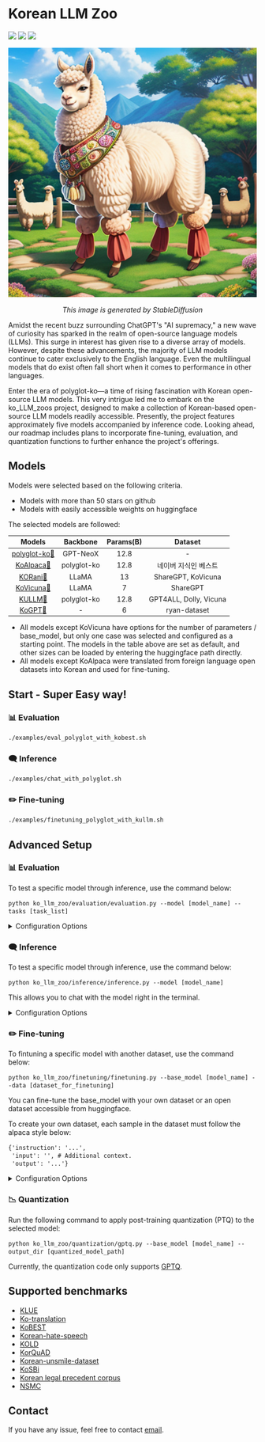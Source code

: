 
# Korean LLM Zoo
![](https://img.shields.io/badge/OS-Linux-yellow.svg)
![](https://img.shields.io/badge/Language-Python-{green}.svg)
![](https://img.shields.io/npm/l/express.svg)

<p align="center">
  <img src="alpaca.png">
  <div align="center"> <i>This image is generated by StableDiffusion</i> </div>
</p>


Amidst the recent buzz surrounding ChatGPT's "AI supremacy," a new wave of curiosity has sparked in the realm of open-source language models (LLMs). This surge in interest has given rise to a diverse array of models. However, despite these advancements, the majority of LLM models continue to cater exclusively to the English language. Even the multilingual models that do exist often fall short when it comes to performance in other languages.

Enter the era of polyglot-ko—a time of rising fascination with Korean open-source LLM models. This very intrigue led me to embark on the ko_LLM_zoos project, designed to make a collection of Korean-based open-source LLM models readily accessible. Presently, the project features approximately five models accompanied by inference code. Looking ahead, our roadmap includes plans to incorporate fine-tuning, evaluation, and quantization functions to further enhance the project's offerings.

## Models

Models were selected based on the following criteria.

- Models with more than 50 stars on github
- Models with easily accessible weights on huggingface

The selected models are followed:

| Models | Backbone | Params(B) | Dataset |
|:--------:|:--------:|:-------:|:--------------------:|
|[polyglot-ko](https://github.com/EleutherAI/polyglot)[🤗](https://huggingface.co/EleutherAI/polyglot-ko-12.8b)|GPT-NeoX|12.8|-|
|[KoAlpaca](https://github.com/Beomi/KoAlpaca)[🤗](https://huggingface.co/beomi/KoAlpaca-Polyglot-12.8B)|polyglot-ko|12.8|네이버 지식인 베스트|
|[KORani](https://github.com/krafton-ai/KORani)[🤗](https://huggingface.co/KRAFTON/KORani-v3-13B)|LLaMA|13|ShareGPT, KoVicuna|
|[KoVicuna](https://github.com/melodysdreamj/KoVicuna)[🤗](https://huggingface.co/junelee/ko_vicuna_7b)|LLaMA|7|ShareGPT|
|[KULLM](https://github.com/nlpai-lab/KULLM)[🤗](https://huggingface.co/nlpai-lab/kullm-polyglot-12.8b-v2)|polyglot-ko|12.8|GPT4ALL, Dolly, Vicuna|
|[KoGPT](https://github.com/kakaobrain/kogpt)[🤗](https://huggingface.co/kakaobrain/kogpt)|-|6|ryan-dataset|

- All models except KoVicuna have options for the number of parameters / base_model, but only one case was selected and configured as a starting point.
The models in the table above are set as default, and other sizes can be loaded by entering the huggingface path directly.
- All models except KoAlpaca were translated from foreign language open datasets into Korean and used for fine-tuning.


## Start - Super Easy way!
### 📊 Evaluation
```bash
./examples/eval_polyglot_with_kobest.sh
```

### 🗨️ Inference
```bash
./examples/chat_with_polyglot.sh
```

### ✏️ Fine-tuning

```bash
./examples/finetuning_polyglot_with_kullm.sh
```


## Advanced Setup
### 📊 Evaluation
To test a specific model through inference, use the command below:

```
python ko_llm_zoo/evaluation/evaluation.py --model [model_name] --tasks [task_list]
```

<details>
<summary>Configuration Options</summary>
<div markdown="1">

```
usage: evaluation.py [-h] --model MODEL
                     [--tasks {kold_level_a,kold_level_b,klue_sts,klue_ynat,klue_nli,klue_mrc,nsmc,korquad,kobest_boolq,kobest_copa,kobest_wic,kobest_hellaswag,kobest_sentineg,ko_en_translation,en_ko_translation,korunsmile,kohatespeech,kohatespeech_gen_bias,kohatespeech_apeach,kolegal_legalcase,kolegal_civilcase,kolegal_criminalcase,kosbi} [{kold_level_a,kold_level_b,klue_sts,klue_ynat,klue_nli,klue_mrc,nsmc,korquad,kobest_boolq,kobest_copa,kobest_wic,kobest_hellaswag,kobest_sentineg,ko_en_translation,en_ko_translation,korunsmile,kohatespeech,kohatespeech_gen_bias,kohatespeech_apeach,kolegal_legalcase,kolegal_civilcase,kolegal_criminalcase,kosbi} ...]]
                     [--provide_description] [--num_fewshot NUM_FEWSHOT] [--batch_size BATCH_SIZE] [--max_batch_size MAX_BATCH_SIZE]
                     [--use_gpu USE_GPU] [--limit LIMIT] [--data_sampling DATA_SAMPLING] [--no_cache]
                     [--description_dict_path DESCRIPTION_DICT_PATH] [--check_integrity] [--write_out] [--output_path OUTPUT_PATH]

options:
  -h, --help            show this help message and exit
  --model MODEL         choose one model from [polygolot-ko, ko-alpaca, kullm, korani-v3, kovicuna, kogpt] or use saved path
  --tasks {kold_level_a,kold_level_b,klue_sts,klue_ynat,klue_nli,klue_mrc,nsmc,korquad,kobest_boolq,kobest_copa,kobest_wic,kobest_hellaswag,kobest_sentineg,ko_en_translation,en_ko_translation,korunsmile,kohatespeech,kohatespeech_gen_bias,kohatespeech_apeach,kolegal_legalcase,kolegal_civilcase,kolegal_criminalcase,kosbi} [{kold_level_a,kold_level_b,klue_sts,klue_ynat,klue_nli,klue_mrc,nsmc,korquad,kobest_boolq,kobest_copa,kobest_wic,kobest_hellaswag,kobest_sentineg,ko_en_translation,en_ko_translation,korunsmile,kohatespeech,kohatespeech_gen_bias,kohatespeech_apeach,kolegal_legalcase,kolegal_civilcase,kolegal_criminalcase,kosbi} ...]
  --provide_description
  --num_fewshot NUM_FEWSHOT
  --batch_size BATCH_SIZE
  --max_batch_size MAX_BATCH_SIZE
                        Maximal batch size to try with --batch_size auto
  --use_gpu USE_GPU     The number of GPUs to use. If you want to use 0 and 1, enter '0, 1'
  --limit LIMIT         Limit the number of examples per task. If <1, limit is a percentage of the total number of examples.
  --data_sampling DATA_SAMPLING
  --no_cache
  --description_dict_path DESCRIPTION_DICT_PATH
  --check_integrity
  --write_out
  --output_path OUTPUT_PATH
```
</div>
</details>


### 🗨️ Inference
To test a specific model through inference, use the command below:

```
python ko_llm_zoo/inference/inference.py --model [model_name]
```
This allows you to chat with the model right in the terminal.

<details>
<summary>Configuration Options</summary>
<div markdown="1">

```
usage: inference.py [-h] --model MODEL [--max_new_token MAX_NEW_TOKEN] [--temp TEMP] [--top_p TOP_P] [--use_gradio] [--stream]
                    [--use_gpu USE_GPU] [--quant {gptq,int8,fp4,nf4,nf4-dq,np4-dq-comp_bf16}] [--gptq_weights GPTQ_WEIGHTS]

options:
  -h, --help            show this help message and exit
  --model MODEL         choose one model from [polygolot-ko, ko-alpaca, kullm, korani-v3, kovicuna, kogpt] or use saved path
  --max_new_token MAX_NEW_TOKEN
                        The maximum numbers of tokens to generate, ignoring the number of tokens in the prompt
  --temp TEMP           A value used to modulate the next token probabilities. Higher values increase randomness.
  --top_p TOP_P         A value that controls the determinism with which the model generates responses. Higher values increase the
                        diversity of responses.
  --use_gradio          Use gradio for chat UI
  --stream              Use streaming for chat
  --use_gpu USE_GPU     The number of GPUs to use. If you want to use 0 and 1, enter '0, 1'
  --quant {gptq,int8,fp4,nf4,nf4-dq,np4-dq-comp_bf16}
                        Chosse quantization method. Note that the 'gptq' option must be preceded by quantization.py and use the stored
                        weights
  --gptq_weights GPTQ_WEIGHTS
                        The path where the model weight quantized via GPTQ is stored. If not specified, the gptq model will not be
                        available.
```

</div>
</details>

### ✏️ Fine-tuning
To fintuning a specific model with another dataset, use the command below:

```
python ko_llm_zoo/finetuning/finetuning.py --base_model [model_name] --data [dataset_for_finetuning]
```
You can fine-tune the base_model with your own dataset or an open dataset accessible from huggingface.

To create your own dataset, each sample in the dataset must follow the alpaca style below:
```
{'instruction': '...',
 'input': '', # Additional context. 
 'output': '...'}
```

<details>
<summary>Configuration Options</summary>
<div markdown="1">

```
usage: finetuning.py [-h] [--model MODEL] --data DATA [--output_dir OUTPUT_DIR] [--use_gpu USE_GPU] [--batch_size BATCH_SIZE]
                     [--num_epochs NUM_EPOCHS] [--learning_rate LEARNING_RATE] [--cutoff_len CUTOFF_LEN]
                     [--resume_from_checkpoint RESUME_FROM_CHECKPOINT] [--val_set_size VAL_SET_SIZE] [--eval_steps EVAL_STEPS]
                     [--finetuning_method FINETUNING_METHOD] [--lora_r LORA_R] [--lora_alpha LORA_ALPHA] [--lora_dropout LORA_DROPOUT]
                     [--lora_target_modules LORA_TARGET_MODULES] [--train_on_inputs TRAIN_ON_INPUTS] [--group_by_length GROUP_BY_LENGTH]
                     [--padding_side PADDING_SIDE] [--wandb_project WANDB_PROJECT] [--wandb_run_name WANDB_RUN_NAME]
                     [--wandb_log_model WANDB_LOG_MODEL] [--wandb_watch WANDB_WATCH]

options:
  -h, --help            show this help message and exit
  --model MODEL         choose one model from [polygolot-ko, ko-alpaca, kullm, korani-v3] or use saved path. The default is 'kullm'
  --data DATA           set your dataset path. the dataset must contain the keys: instruction, input and output
  --output_dir OUTPUT_DIR
                        save path for trained model weights
  --use_gpu USE_GPU     The number of GPUs to use. If you want to use 0 and 1, enter '0, 1'
  --batch_size BATCH_SIZE
  --num_epochs NUM_EPOCHS
  --learning_rate LEARNING_RATE
  --cutoff_len CUTOFF_LEN
                        The maximum number of input tokens
  --resume_from_checkpoint RESUME_FROM_CHECKPOINT
                        Either training checkpoint or final adapter
  --val_set_size VAL_SET_SIZE
  --eval_steps EVAL_STEPS
                        Step unit to perform evaluation and checkpoint storage
  --finetuning_method FINETUNING_METHOD
                        Finetuning method. choose one of [lora, qlora]
  --lora_r LORA_R
  --lora_alpha LORA_ALPHA
  --lora_dropout LORA_DROPOUT
  --lora_target_modules LORA_TARGET_MODULES
  --train_on_inputs TRAIN_ON_INPUTS
                        If False, masks out inputs in loss
  --group_by_length GROUP_BY_LENGTH
                        Whether or not to group together samples of roughly the same length in the training dataset. If True, faster, but
                        produces an odd training loss curve
  --padding_side PADDING_SIDE
  --wandb_project WANDB_PROJECT
  --wandb_run_name WANDB_RUN_NAME
  --wandb_log_model WANDB_LOG_MODEL
                        options: false | true
  --wandb_watch WANDB_WATCH
                        Choose one of [false, gradients, all]. 'all' option may occur error: RuntimeError: 'histogram_cpu' not implemented
                        for 'Char'
```

</div>
</details>

### 📉 Quantization
Run the following command to apply post-training quantization (PTQ) to the selected model:

```
python ko_llm_zoo/quantization/gptq.py --base_model [model_name] --output_dir [quantized_model_path]
```

Currently, the quantization code only supports [GPTQ](https://arxiv.org/abs/2210.17323).

## Supported benchmarks
- [KLUE](https://klue-benchmark.com/)
- [Ko-translation](https://huggingface.co/datasets/Moo/korean-parallel-corpora)
- [KoBEST](https://huggingface.co/datasets/skt/kobest_v1)
- [Korean-hate-speech](https://github.com/kocohub/korean-hate-speech)
- [KOLD](https://github.com/boychaboy/KOLD)
- [KorQuAD](https://korquad.github.io/KorQuad%201.0/)
- [Korean-unsmile-dataset](https://github.com/smilegate-ai/korean_unsmile_dataset)
- [KoSBi](https://github.com/naver-ai/korean-safety-benchmarks)
- [Korean legal precedent corpus](https://github.com/lbox-kr/lbox-open)
- [NSMC](https://github.com/e9t/nsmc)


## Contact
If you have any issue, feel free to contact [email](asrs777@gmail.com).
